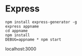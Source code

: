 # Express

```
npm install express-generator -g
express appname
cd appname
npm install
DEBUG=appname * npm start
```

localhost:3000
